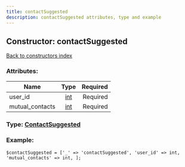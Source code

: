 ```yaml
---
title: contactSuggested
description: contactSuggested attributes, type and example
---
```

## Constructor: contactSuggested  
[Back to constructors index](index.md)



### Attributes:

| Name     |    Type       | Required |
|----------|:-------------:|---------:|
|user\_id|[int](../types/int.md) | Required|
|mutual\_contacts|[int](../types/int.md) | Required|



### Type: [ContactSuggested](../types/ContactSuggested.md)


### Example:

```
$contactSuggested = ['_' => 'contactSuggested', 'user_id' => int, 'mutual_contacts' => int, ];
```